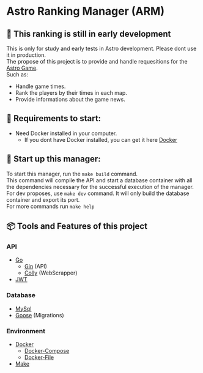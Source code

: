 # Astro Ranking Manager (ARM)

## 🚧 This ranking is still in early development

This is only for study and early tests in Astro development. Please dont use it in production.<br />
The propose of this project is to provide and handle requesitions for the [Astro Game](https://rgnwld.itch.io/astro).<br />Such as:
- Handle game times.
- Rank the players by their times in each map.
- Provide informations about the game news.


## 🚧 Requirements to start:

- Need Docker installed in your computer.
  - If you dont have Docker installed, you can get it here [Docker](https://www.docker.com/products/docker-desktop/)

## 🚧 Start up this manager:

To start this manager, run the `make build` command.<br />
This command will compile the API and start a database container with all the dependencies necessary for the successful execution of the manager.<br />
For dev proposes, use `make dev` command. It will only build the database container and export its port.<br />
For more commands run `make help`

## 📦 Tools and Features of this project
  ### API
  - [Go](https://go.dev/)
    - [Gin](https://github.com/gin-gonic/gin) (API)
    - [Colly](https://github.com/gocolly/colly) (WebScrapper) 
  - [JWT](https://jwt.io/)

  ### Database
  - [MySql](https://www.mysql.com/)
  - [Goose](https://github.com/pressly/goose) (Migrations)

  ### Environment
  - [Docker](https://www.docker.com/)
    - [Docker-Compose](https://docs.docker.com/compose/)
    - [Docker-File](https://docs.docker.com/engine/reference/builder/)
  - [Make](https://makefiletutorial.com/)